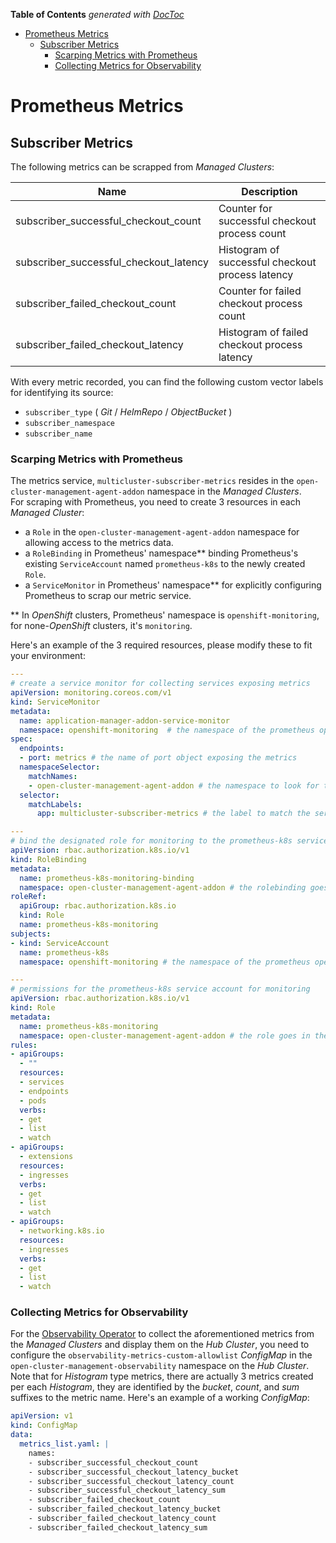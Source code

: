 <!-- START doctoc generated TOC please keep comment here to allow auto update -->
<!-- DON'T EDIT THIS SECTION, INSTEAD RE-RUN doctoc TO UPDATE -->
**Table of Contents**  *generated with [DocToc](https://github.com/thlorenz/doctoc)*

- [Prometheus Metrics](#prometheus-metrics)
  - [Subscriber Metrics](#subscriber-metrics)
    - [Scarping Metrics with Prometheus](#scarping-metrics-with-prometheus)
    - [Collecting Metrics for Observability](#collecting-metrics-for-observability)

<!-- END doctoc generated TOC please keep comment here to allow auto update -->

# Prometheus Metrics

## Subscriber Metrics

The following metrics can be scrapped from *Managed Clusters*:

| Name                                   | Description                                      |
| -------------------------------------- | ------------------------------------------------ |
| subscriber_successful_checkout_count   | Counter for successful checkout process count    |
| subscriber_successful_checkout_latency | Histogram of successful checkout process latency |
| subscriber_failed_checkout_count       | Counter for failed checkout process count        |
| subscriber_failed_checkout_latency     | Histogram of failed checkout process latency     |

With every metric recorded, you can find the following custom vector labels for identifying its source:

- `subscriber_type` ( *Git* / *HelmRepo* / *ObjectBucket* )
- `subscriber_namespace`
- `subscriber_name`

### Scarping Metrics with Prometheus

The metrics service, `multicluster-subscriber-metrics` resides in the `open-cluster-management-agent-addon` namespace in the *Managed Clusters*.</br>
For scraping with Prometheus, you need to create 3 resources in each *Managed Cluster*:

- a `Role` in the `open-cluster-management-agent-addon` namespace for allowing access to the metrics data.
- a `RoleBinding` in Prometheus' namespace** binding Prometheus's existing `ServiceAccount` named `prometheus-k8s` to the newly created `Role`.
- a `ServiceMonitor` in Prometheus' namespace** for explicitly configuring Prometheus to scrap our metric service.

** In *OpenShift* clusters, Prometheus' namespace is `openshift-monitoring`, for none-*OpenShift* clusters, it's `monitoring`.

Here's an example of the 3 required resources, please modify these to fit your environment:

```yaml
---
# create a service monitor for collecting services exposing metrics
apiVersion: monitoring.coreos.com/v1
kind: ServiceMonitor
metadata:
  name: application-manager-addon-service-monitor
  namespace: openshift-monitoring  # the namespace of the prometheus operator
spec:
  endpoints:
  - port: metrics # the name of port object exposing the metrics
  namespaceSelector:
    matchNames:
    - open-cluster-management-agent-addon # the namespace to look for the exposed metrics service
  selector:
    matchLabels:
      app: multicluster-subscriber-metrics # the label to match the services exposing metrics

---
# bind the designated role for monitoring to the prometheus-k8s service account
apiVersion: rbac.authorization.k8s.io/v1
kind: RoleBinding
metadata:
  name: prometheus-k8s-monitoring-binding
  namespace: open-cluster-management-agent-addon # the rolebinding goes in the namespace of the metrics service
roleRef:
  apiGroup: rbac.authorization.k8s.io
  kind: Role
  name: prometheus-k8s-monitoring
subjects:
- kind: ServiceAccount
  name: prometheus-k8s
  namespace: openshift-monitoring # the namespace of the prometheus operator

---
# permissions for the prometheus-k8s service account for monitoring
apiVersion: rbac.authorization.k8s.io/v1
kind: Role
metadata:
  name: prometheus-k8s-monitoring
  namespace: open-cluster-management-agent-addon # the role goes in the namespace of the metrics service
rules:
- apiGroups:
  - ""
  resources:
  - services
  - endpoints
  - pods
  verbs:
  - get
  - list
  - watch
- apiGroups:
  - extensions
  resources:
  - ingresses
  verbs:
  - get
  - list
  - watch
- apiGroups:
  - networking.k8s.io
  resources:
  - ingresses
  verbs:
  - get
  - list
  - watch
```

### Collecting Metrics for Observability

For the [Observability Operator](https://github.com/stolostron/multicluster-observability-operator) to collect the aforementioned metrics from the *Managed Clusters* and display them on the *Hub Cluster*, you need to configure the `observability-metrics-custom-allowlist` *ConfigMap* in the `open-cluster-management-observability` namespace on the *Hub Cluster*.</br>
Note that for *Histogram* type metrics, there are actually 3 metrics created per each *Histogram*, they are identified by the *bucket*, *count*, and *sum* suffixes to the metric name. Here's an example of a working *ConfigMap*:

```yaml
apiVersion: v1
kind: ConfigMap
data:
  metrics_list.yaml: |
    names:
    - subscriber_successful_checkout_count
    - subscriber_successful_checkout_latency_bucket
    - subscriber_successful_checkout_latency_count
    - subscriber_successful_checkout_latency_sum
    - subscriber_failed_checkout_count
    - subscriber_failed_checkout_latency_bucket
    - subscriber_failed_checkout_latency_count
    - subscriber_failed_checkout_latency_sum
```
